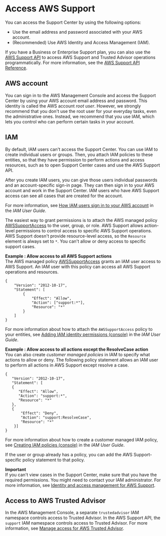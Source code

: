 # Access AWS Support<a name="accessing-support"></a>

You can access the Support Center by using the following options:
+ Use the email address and password associated with your AWS account\.
+ \(Recommended\) Use AWS Identity and Access Management \(IAM\)\. 

If you have a Business or Enterprise Support plan, you can also use the [AWS Support API](Welcome.md) to access AWS Support and Trusted Advisor operations programmatically\. For more information, see the [AWS Support API Reference](https://docs.aws.amazon.com/awssupport/latest/APIReference/Welcome.html)\.

## AWS account<a name="root-account"></a>

 You can sign in to the AWS Management Console and access the Support Center by using your AWS account email address and password\. This identity is called the AWS account *root user*\. However, we strongly recommend that you don't use the root user for your everyday tasks, even the administrative ones\. Instead, we recommend that you use IAM, which lets you control who can perform certain tasks in your account\. 

## IAM<a name="iam"></a>

By default, IAM users can't access the Support Center\. You can use IAM to create individual users or groups\. Then, you attach IAM policies to these entities, so that they have permission to perform actions and access resources, such as to open Support Center cases and use the AWS Support API\.

After you create IAM users, you can give those users individual passwords and an account\-specific sign\-in page\. They can then sign in to your AWS account and work in the Support Center\. IAM users who have AWS Support access can see all cases that are created for the account\. 

For more information, see [How IAM users sign in to your AWS account](https://docs.aws.amazon.com/IAM/latest/UserGuide/WhatUsersNeedToKnow.html) in the *IAM User Guide*\.

The easiest way to grant permissions is to attach the AWS managed policy [AWSSupportAccess](https://console.aws.amazon.com/iam/home?region=us-east-1#/policies/arn:aws:iam::aws:policy/AWSSupportAccess) to the user, group, or role\. AWS Support allows action\-level permissions to control access to specific AWS Support operations\. AWS Support doesn't provide resource\-level access, so the `Resource` element is always set to `*`\. You can't allow or deny access to specific support cases\. 

**Example : Allow access to all AWS Support actions**  
The AWS managed policy [AWSSupportAccess](https://console.aws.amazon.com/iam/home?region=us-east-1#/policies/arn:aws:iam::aws:policy/AWSSupportAccess) grants an IAM user access to AWS Support\. An IAM user with this policy can access all AWS Support operations and resources\.  

```
{
    "Version": "2012-10-17",
    "Statement": [
        {
            "Effect": "Allow",
            "Action": ["support:*"],
            "Resource": "*"
        }
    ]
}
```
For more information about how to attach the `AWSSupportAccess` policy to your entities, see [Adding IAM identity permissions \(console\)](https://docs.aws.amazon.com/IAM/latest/UserGuide/access_policies_manage-attach-detach.html#add-policies-console) in the *IAM User Guide*\.

**Example : Allow access to all actions except the ResolveCase action**  
You can also create *customer managed policies* in IAM to specify what actions to allow or deny\. The following policy statement allows an IAM user to perform all actions in AWS Support except resolve a case\.  

```
{
   "Version": "2012-10-17",
   "Statement": [
   {
      "Effect": "Allow",
      "Action": "support:*",
      "Resource": "*"
   },
   {
       "Effect": "Deny",
       "Action": "support:ResolveCase",
       "Resource": "*"
    }]
}
```
For more information about how to create a customer managed IAM policy, see [Creating IAM policies \(console\)](https://docs.aws.amazon.com/IAM/latest/UserGuide/access_policies_create-console.html) in the *IAM User Guide*\.

If the user or group already has a policy, you can add the AWS Support\-specific policy statement to that policy\. 

**Important**  
If you can't view cases in the Support Center, make sure that you have the required permissions\. You might need to contact your IAM administrator\. For more information, see [Identity and access management for AWS Support](security-iam.md)\.

## Access to AWS Trusted Advisor<a name="access-to-trusted-advisor"></a>

In the AWS Management Console, a separate `trustedadvisor` IAM namespace controls access to Trusted Advisor\. In the AWS Support API, the `support` IAM namespace controls access to Trusted Advisor\. For more information, see [Manage access for AWS Trusted Advisor](security-trusted-advisor.md)\.